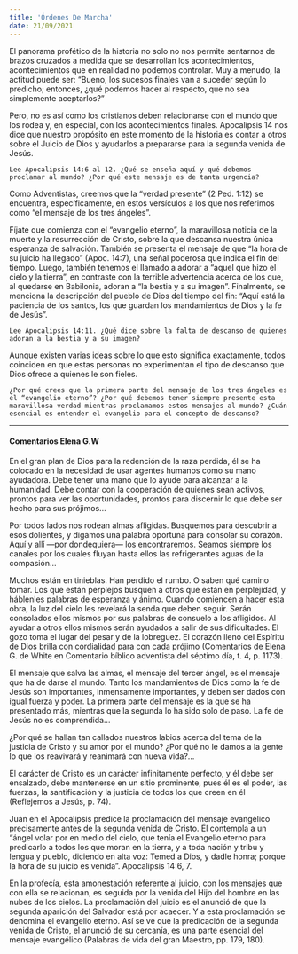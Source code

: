 ```yaml
---
title: 'Órdenes De Marcha'
date: 21/09/2021
---
```


El panorama profético de la historia no solo no nos permite sentarnos de brazos cruzados a medida que se desarrollan los acontecimientos, acontecimientos que en realidad no podemos controlar. Muy a menudo, la actitud puede ser: “Bueno, los sucesos finales van a suceder según lo predicho; entonces, ¿qué podemos hacer al respecto, que no sea simplemente aceptarlos?”

Pero, no es así como los cristianos deben relacionarse con el mundo que los rodea y, en especial, con los acontecimientos finales. Apocalipsis 14 nos dice que nuestro propósito en este momento de la historia es contar a otros sobre el Juicio de Dios y ayudarlos a prepararse para la segunda venida de Jesús.

`Lee Apocalipsis 14:6 al 12. ¿Qué se enseña aquí y qué debemos proclamar al mundo? ¿Por qué este mensaje es de tanta urgencia?`

Como Adventistas, creemos que la “verdad presente” (2 Ped. 1:12) se encuentra, específicamente, en estos versículos a los que nos referimos como “el mensaje de los tres ángeles”.

Fíjate que comienza con el “evangelio eterno”, la maravillosa noticia de la muerte y la resurrección de Cristo, sobre la que descansa nuestra única esperanza de salvación. También se presenta el mensaje de que “la hora de su juicio ha llegado” (Apoc. 14:7), una señal poderosa que indica el fin del tiempo. Luego, también tenemos el llamado a adorar a “aquel que hizo el cielo y la tierra”, en contraste con la terrible advertencia acerca de los que, al quedarse en Babilonia, adoran a “la bestia y a su imagen”. Finalmente, se menciona la descripción del pueblo de Dios del tiempo del fin: “Aquí está la paciencia de los santos, los que guardan los mandamientos de Dios y la fe de Jesús”.

`Lee Apocalipsis 14:11. ¿Qué dice sobre la falta de descanso de quienes adoran a la bestia y a su imagen?`

Aunque existen varias ideas sobre lo que esto significa exactamente, todos coinciden en que estas personas no experimentan el tipo de descanso que Dios ofrece a quienes le son fieles.

`¿Por qué crees que la primera parte del mensaje de los tres ángeles es el “evangelio eterno”? ¿Por qué debemos tener siempre presente esta maravillosa verdad mientras proclamamos estos mensajes al mundo? ¿Cuán esencial es entender el evangelio para el concepto de descanso?`

---

#### Comentarios Elena G.W

En el gran plan de Dios para la redención de la raza perdida, él se ha colocado en la necesidad de usar agentes humanos como su mano ayudadora. Debe tener una mano que lo ayude para alcanzar a la humanidad. Debe contar con la cooperación de quienes sean activos, prontos para ver las oportunidades, prontos para discernir lo que debe ser hecho para sus prójimos…

Por todos lados nos rodean almas afligidas. Busquemos para descubrir a esos dolientes, y digamos una palabra oportuna para consolar su corazón. Aquí y allí —por dondequiera— los encontraremos. Seamos siempre los canales por los cuales fluyan hasta ellos las refrigerantes aguas de la compasión…

Muchos están en tinieblas. Han perdido el rumbo. O saben qué camino tomar. Los que están perplejos busquen a otros que están en perplejidad, y háblenles palabras de esperanza y ánimo. Cuando comiencen a hacer esta obra, la luz del cielo les revelará la senda que deben seguir. Serán consolados ellos mismos por sus palabras de consuelo a los afligidos. Al ayudar a otros ellos mismos serán ayudados a salir de sus dificultades. El gozo toma el lugar del pesar y de la lobreguez. El corazón lleno del Espíritu de Dios brilla con cordialidad para con cada prójimo (Comentarios de Elena G. de White en Comentario bíblico adventista del séptimo día, t. 4, p. 1173).

El mensaje que salva las almas, el mensaje del tercer ángel, es el mensaje que ha de darse al mundo. Tanto los mandamientos de Dios como la fe de Jesús son importantes, inmensamente importantes, y deben ser dados con igual fuerza y poder. La primera parte del mensaje es la que se ha presentado más, mientras que la segunda lo ha sido solo de paso. La fe de Jesús no es comprendida…

¿Por qué se hallan tan callados nuestros labios acerca del tema de la justicia de Cristo y su amor por el mundo? ¿Por qué no le damos a la gente lo que los reavivará y reanimará con nueva vida?…

El carácter de Cristo es un carácter infinitamente perfecto, y él debe ser ensalzado, debe mantenerse en un sitio prominente, pues él es el poder, las fuerzas, la santificación y la justicia de todos los que creen en él (Reflejemos a Jesús, p. 74).

Juan en el Apocalipsis predice la proclamación del mensaje evangélico precisamente antes de la segunda venida de Cristo. Él contempla a un “ángel volar por en medio del cielo, que tenía el Evangelio eterno para predicarlo a todos los que moran en la tierra, y a toda nación y tribu y lengua y pueblo, diciendo en alta voz: Temed a Dios, y dadle honra; porque la hora de su juicio es venida”. Apocalipsis 14:6, 7.

En la profecía, esta amonestación referente al juicio, con los mensajes que con ella se relacionan, es seguida por la venida del Hijo del hombre en las nubes de los cielos. La proclamación del juicio es el anunció de que la segunda aparición del Salvador está por acaecer. Y a esta proclamación se denomina el evangelio eterno. Así se ve que la predicación de la segunda venida de Cristo, el anunció de su cercanía, es una parte esencial del mensaje evangélico (Palabras de vida del gran Maestro, pp. 179, 180).